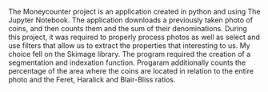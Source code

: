 The Moneycounter project is an application created in python and using The Jupyter Notebook. The application downloads a previously taken photo of coins, and then counts them and the sum of their denominations. During this project, it was required to properly process photos as well as select and use filters that allow us to extract the properties that interesting to us. My choice fell on the Skimage library. The program required the creation of a segmentation and indexation function. Progaram additionally counts the percentage of the area where the coins are located in relation to the entire photo and the Feret, Haralick and Blair-Bliss ratios.
